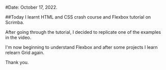 #Date: October 17, 2022.

##Today I learnt HTML and CSS crash course and Flexbox tutorial on Scrimba.

After going through the tutorial, I decided to replicate one of the examples in the video.

I'm now beginning to understand Flexbox and after some projects I learn relearn Grid again.

Thank you.